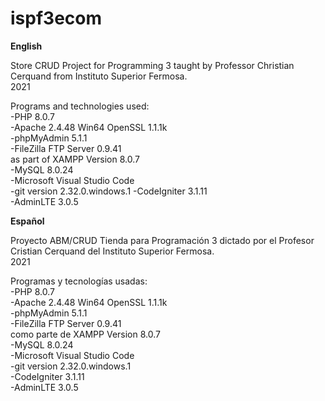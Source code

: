 # ispf3ecom

**English**  

Store CRUD Project for Programming 3 taught by Professor Christian Cerquand from Instituto Superior Fermosa.  
2021  

Programs and technologies used:  
-PHP 8.0.7  
-Apache 2.4.48 Win64 OpenSSL 1.1.1k  
-phpMyAdmin 5.1.1  
-FileZilla FTP Server 0.9.41  
as part of XAMPP Version 8.0.7  
-MySQL 8.0.24  
-Microsoft Visual Studio Code  
-git version 2.32.0.windows.1
-CodeIgniter 3.1.11  
-AdminLTE 3.0.5  

**Español**  

Proyecto ABM/CRUD Tienda para Programación 3 dictado por el Profesor Cristian Cerquand del Instituto Superior Fermosa.  
2021  

Programas y tecnologías usadas:  
-PHP 8.0.7  
-Apache 2.4.48 Win64 OpenSSL 1.1.1k  
-phpMyAdmin 5.1.1  
-FileZilla FTP Server 0.9.41  
como parte de XAMPP Version 8.0.7  
-MySQL 8.0.24  
-Microsoft Visual Studio Code  
-git version 2.32.0.windows.1  
-CodeIgniter 3.1.11  
-AdminLTE 3.0.5  
